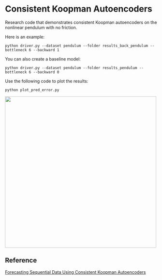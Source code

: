 # Consistent Koopman Autoencoders

Research code that demonstrates consistent Koopman autoencoders on the nonlinear pendulum with no friction.

Here is an example:
``` 
python driver.py --dataset pendulum --folder results_back_pendulum --bottleneck 6 --backward 1
```

You can also create a baseline model:
```
python driver.py --dataset pendulum --folder results_pendulum --bottleneck 6 --backward 0
```

Use the following code to plot the results:
```
python plot_pred_error.py
```

<img src="https://github.com/erichson/koopmanAE/blob/master/plot/pred_pendulum.png" width="500">


##  Reference
[Forecasting Sequential Data Using Consistent Koopman Autoencoders](https://arxiv.org/pdf/2003.02236.pdf)


